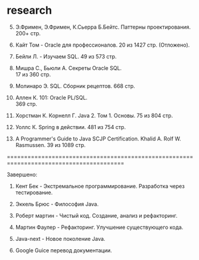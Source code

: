 research
========================================================================================

5. Э.Фримен, Э.Фримен, К.Сьерра Б.Бейтс. Паттерны проектирования.
   200+ стр.

8. Кайт Том - Oracle для профессионалов.
   20 из 1427 стр. (Отложено).

9. Бейли Л. - Изучаем SQL.
   49 из 573 стр. 

10. Мишра С., Бьюли А. Секреты Oracle SQL.   
    17 из 360 стр.
	
11. Молинаро Э. SQL. Сборник рецептов.
    668 стр.
	
12. Аллен К. 101: Oracle PL/SQL.	
    369 стр.

13. Хорстман К. Корнелл Г. Java 2. Том 1. Основы.
    75 из 804 стр.
	
14. Уоллс К. Spring в действии.
    481 из 754 стр.
	 
15. A Programmer's Guide to Java SCJP Certification. Khalid A. Rolf W. Rasmussen.
    39 из 1089 стр.
    
========================================================================================
	
Завершено:
   
1. Кент Бек - Экстремальное программирование. Разработка через тестирование.
   
2. Эккель Брюс - Философия Java. 

3. Роберт мартин - Чистый код. Создание, анализ и рефакторинг.

4. Мартин Фаулер - Рефакторинг. Улучшение существующего кода.
   
6. Java-next - Новое поколение Java.

7. Google Guice перевод документации. 
